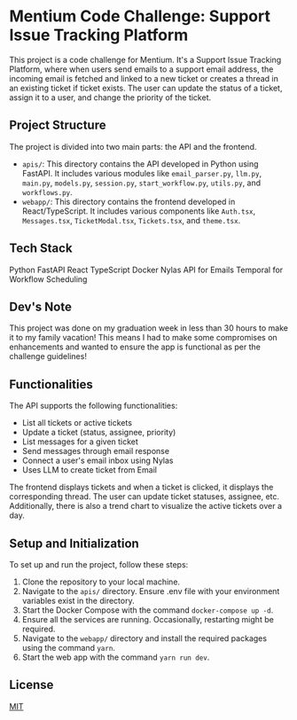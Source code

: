 # Mentium Code Challenge: Support Issue Tracking Platform

This project is a code challenge for Mentium. It's a Support Issue Tracking Platform, where when users send emails to a support email address, the incoming email is fetched and linked to a new ticket or creates a thread in an existing ticket if ticket exists. The user can update the status of a ticket, assign it to a user, and change the priority of the ticket.

## Project Structure

The project is divided into two main parts: the API and the frontend.

- `apis/`: This directory contains the API developed in Python using FastAPI. It includes various modules like `email_parser.py`, `llm.py`, `main.py`, `models.py`, `session.py`, `start_workflow.py`, `utils.py`, and `workflows.py`.
- `webapp/`: This directory contains the frontend developed in React/TypeScript. It includes various components like `Auth.tsx`, `Messages.tsx`, `TicketModal.tsx`, `Tickets.tsx`, and `theme.tsx`.

## Tech Stack

Python
FastAPI
React
TypeScript
Docker
Nylas API for Emails
Temporal for Workflow Scheduling

## Dev's Note

This project was done on my graduation week in less than 30 hours to make it to my family vacation!
This means I had to make some compromises on enhancements and wanted to ensure the app is functional as
per the challenge guidelines!

## Functionalities

The API supports the following functionalities:

- List all tickets or active tickets
- Update a ticket (status, assignee, priority)
- List messages for a given ticket
- Send messages through email response
- Connect a user's email inbox using Nylas
- Uses LLM to create ticket from Email

The frontend displays tickets and when a ticket is clicked, it displays the corresponding thread. The user can update ticket statuses, assignee, etc. Additionally, there is also a trend chart to visualize the active tickets over a day.

## Setup and Initialization

To set up and run the project, follow these steps:

1. Clone the repository to your local machine.
2. Navigate to the `apis/` directory. Ensure .env file with your environment variables exist in the directory.
3. Start the Docker Compose with the command `docker-compose up -d`.
4. Ensure all the services are running. Occasionally, restarting might be required.
5. Navigate to the `webapp/` directory and install the required packages using the command `yarn`.
6. Start the web app with the command `yarn run dev`.

## License

[MIT](https://choosealicense.com/licenses/mit/)
